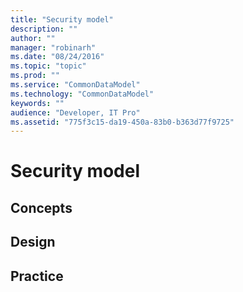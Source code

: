 ```yaml
---
title: "Security model"
description: ""
author: ""
manager: "robinarh"
ms.date: "08/24/2016"
ms.topic: "topic"
ms.prod: ""
ms.service: "CommonDataModel"
ms.technology: "CommonDataModel"
keywords: ""
audience: "Developer, IT Pro"
ms.assetid: "775f3c15-da19-450a-83b0-b363d77f9725"
---
```


# Security model

## Concepts

## Design

## Practice

